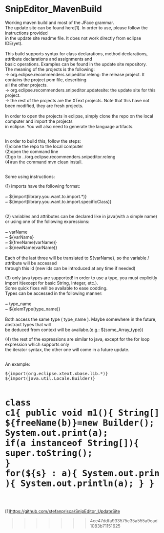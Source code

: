 SnipEditor_MavenBuild
=====================
Working maven build and most of the JFace grammar. <br>
The update site can be found here[1]. In order to use, please follow the instructions provided<br>
in the update site readme file. It does not work directly from eclipse IDE(yet).<br>  
This build supports syntax for class declarations, method declarations, attribute declarations and assignments and <br>
basic operations. Examples can be found in the update site repository.<br>
The meaning of the projects is the following:<br>
  -> org.eclipse.recommenders.snipeditor.releng: the release project. It contains the project pom file, describing <br>
  all the other projects.<br>
  -> org.eclipse.recommenders.snipeditor.updatesite: the update site for this project.<br>
  -> the rest of the projects are the XText projects. Note that this have not been modified, they are fresh projects.<br>
<br>
In order to open the projects in eclipse, simply clone the repo on the local computer and import the projects<br>
in eclipse. You will also need to generate the language artifacts.
<br>
<br>

In order to build this, follow the steps:<br>
 (1)clone the repo to the local computer<br>
 (2)open the command line<br>
 (3)go to ../org.eclipse.recommenders.snipeditor.releng<br>
 (4)run the command mvn clean install.<br>
<br>


Some using instructions:<br>
<p>
  (1) imports have the following format:<br>
    <br>
    ~ ${import(library.you.want.to.import.*)}<br>
    ~ ${import(library.you.want.to.import.specificClass)}<br>
    <br>
</p>
<p>
  (2) variables and attributes can be declared like in java(with a simple name) or using one 
      of the following expressions:<br>
     <br>
      ~ varName <br>
      ~ ${varName} <br>
      ~ ${freeName(varName)} <br>
      ~ ${newName(varName)} <br>
    <br>
    Each of the last three will be translated to ${varName}, so the variable / attribute will be accessed<br> 
    through this id (new ids can be introduced at any time if needed) <br>
</p>
<p>
  (3) only java types are supported! in order to use a type, you must explicitly import it(except for basic String, Integer, etc.).<br>
  Some quick fixes will be available to ease codding.<br>
  Types can be accessed in the following manner:<br>
      <br>
      ~ type_name <br>
      ~ ${elemType(type_name)} <br>
    <br>
  Both access the same type ( type_name ). Maybe somewhere in the future, abstract types that will<br> 
    be deduced from context will be availabe.(e.g.: ${some_Array_type})<br>
</p>
<p>
(4) the rest of the expressions are similar to java, except for the for loop expression which supports only <br>
  the iterator syntax, the other one will come in a future update.<br>
</p>  
<br>
An example:
<pre>
${import(org.eclipse.xtext.xbase.lib.*)}
${import(java.util.Locale.Builder)}

class c1{
  public void m1(){
		String[] a=new String [2];
		${elemType(Builder)} ${freeName(b)}=new Builder();
		${b}.addUnicodeLocaleAttribute("MyBuilder");
		System.out.print(a);
		if(a instanceof String[]){
			super.toString();
		}
		for(${s} : a){
			System.out.println(${s});
			${cursor}
		}
		while('${dollar}' == '$' ){
			System.out.println(a);
		}
	} 
}  
</pre>
=======

[1]https://github.com/stefanprisca/SnipEditor_UpdateSite
>>>>>>> 4ce47ddfa933575c35a555a9ead1083b71151625
